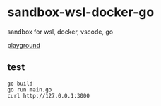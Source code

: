 # sandbox-wsl-docker-go
sandbox for wsl, docker, vscode, go

[playground](https://play.golang.org/)

## test

```
go build
go run main.go
curl http://127.0.0.1:3000
```
